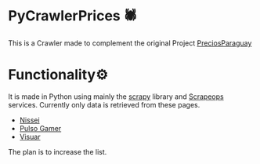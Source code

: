 # PyCrawlerPrices 🕷️
This is a Crawler made to complement the original Project [PreciosParaguay](https://github.com/MrChrisFabian/PreciosParaguay)

# Functionality⚙️
It is made in Python using mainly the [scrapy](https://scrapy.org/) library and [Scrapeops](https://scrapeops.io/) services.
Currently only data is retrieved from these pages.
- [Nissei](https://nissei.com/py/)
- [Pulso Gamer](https://pulsogamer.com.py/)
- [Visuar](https://visuar.com.py/)


The plan is to increase the list.
